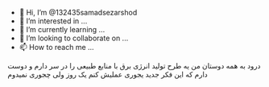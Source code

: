 - 👋 Hi, I’m @132435samadsezarshod
- 👀 I’m interested in ...
- 🌱 I’m currently learning ...
- 💞️ I’m looking to collaborate on ...
- 📫 How to reach me ...

<!---
132435samadsezarshod/132435samadsezarshod is a ✨ special ✨ repository because its `README.md` (this file) appears on your GitHub profile.
You can click the Preview link to take a look at your changes.
--->
درود به همه دوستان من یه طرح تولید انرژی برق با منابع طبیعی را در سر دارم و دوست دارم که این فکر جدید یجوری عملیش کنم یک روز ولی چجوری نمیدوم

